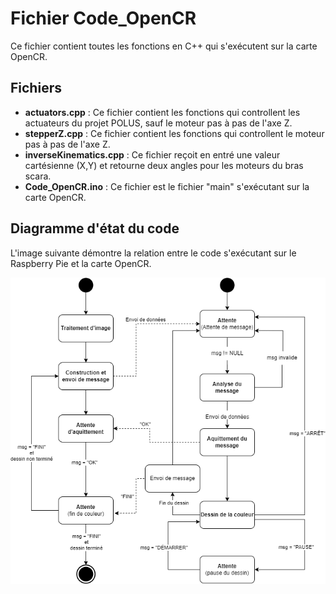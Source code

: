 # Fichier Code_OpenCR

Ce fichier contient toutes les fonctions en C++ qui s'exécutent sur la carte OpenCR.

## Fichiers

- __actuators.cpp__ : Ce fichier contient les fonctions qui controllent les actuateurs du projet POLUS, sauf le moteur pas à pas de l'axe Z.
- __stepperZ.cpp__ : Ce fichier contient les fonctions qui controllent le moteur pas à pas de l'axe Z. 
- __inverseKinematics.cpp__ : Ce fichier reçoit en entré une valeur cartésienne (X,Y) et retourne deux angles pour les moteurs du bras scara.
- __Code_OpenCR.ino__ : Ce fichier est le fichier "main" s'exécutant sur la carte OpenCR.

## Diagramme d'état du code

L'image suivante démontre la relation entre le code s'exécutant sur le Raspberry Pie et la carte OpenCR.

![image](Diagramme_etats_code.png "Image")




